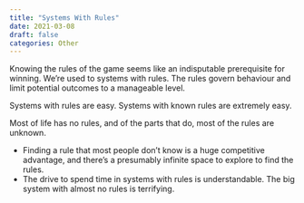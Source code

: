 ```yaml
---
title: "Systems With Rules"
date: 2021-03-08
draft: false
categories: Other
---
```


Knowing the rules of the game seems like an indisputable prerequisite for winning. We’re used to systems with rules. The rules govern behaviour and limit potential outcomes to a manageable level.

Systems with rules are easy. Systems with known rules are extremely easy.

Most of life has no rules, and of the parts that do, most of the rules are unknown.

* Finding a rule that most people don’t know is a huge competitive advantage, and there’s a presumably infinite space to explore to find the rules.
* The drive to spend time in systems with rules is understandable. The big system with almost no rules is terrifying.

